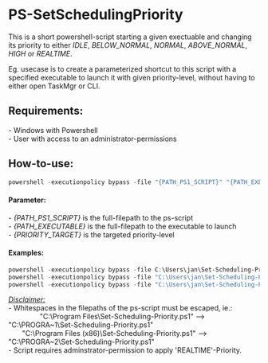 # PS-SetSchedulingPriority

This is a short powershell-script starting a given exectuable and changing its priority to either *IDLE*, *BELOW_NORMAL*, *NORMAL*, *ABOVE_NORMAL*, *HIGH* or *REALTIME*.

Eg. usecase is to create a parameterized shortcut to this script with a specified executable to launch it with given priority-level, without having to either open TaskMgr or CLI.


## Requirements:
\- Windows with Powershell<br>
\- User with access to an administrator-permissions


## How-to-use:

```powershell 
powershell -executionpolicy bypass -file "{PATH_PS1_SCRIPT}" "{PATH_EXECUTABLE}" "{PRIORITY_TARGET}"
```

#### Parameter:
\- *{PATH_PS1_SCRIPT}* is the full-filepath to the ps-script<br>
\- *{PATH_EXECUTABLE}* is the full-filepath to the executable to launch<br>
\- *{PRIORITY_TARGET}* is the targeted priority-level


#### Examples:

```powershell 
powershell -executionpolicy bypass -file C:\Users\jan\Set-Scheduling-Priority.ps1 "notepad.exe" "below_normal"
powershell -executionpolicy bypass -file "C:\Users\jan\Set-Scheduling-Priority.ps1" "C:\PROGRA~1\WindowsApps\Microsoft.WindowsTerminal.exe" "Realtime"
powershell -executionpolicy bypass -file "C:\Users\jan\Set-Scheduling-Priority.ps1" "C:\PROGRA~2\Grinding Gear Games\Path of Exile\PathOfExile.exe" "HIGH"
```


<ins>*Disclaimer:*</ins><br>
\- Whitespaces in the filepaths of the ps-script must be escaped, ie.:<br>
&nbsp;&nbsp;&nbsp;&nbsp;&nbsp;&nbsp;   &nbsp;&nbsp;&nbsp;&nbsp;&nbsp;&nbsp;&nbsp;&nbsp;&nbsp;"C:\Program Files\Set-Scheduling-Priority.ps1" --> "C:\PROGRA\~1\\Set-Scheduling-Priority.ps1"<br>
&nbsp;&nbsp;&nbsp;&nbsp;&nbsp;&nbsp;   "C:\Program Files (x86)\Set-Scheduling-Priority.ps1" --> "C:\PROGRA\~2\\Set-Scheduling-Priority.ps1"<br>
\- Script requires adminstrator-permission to apply 'REALTIME'-Priority.

